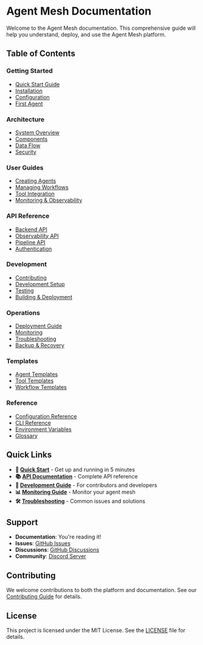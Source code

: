 # Agent Mesh Documentation

Welcome to the Agent Mesh documentation. This comprehensive guide will help you understand, deploy, and use the Agent Mesh platform.

## Table of Contents

### Getting Started
- [Quick Start Guide](./quick-start.md)
- [Installation](./installation.md)
- [Configuration](./configuration.md)
- [First Agent](./first-agent.md)

### Architecture
- [System Overview](./architecture/overview.md)
- [Components](./architecture/components.md)
- [Data Flow](./architecture/data-flow.md)
- [Security](./architecture/security.md)

### User Guides
- [Creating Agents](./guides/creating-agents.md)
- [Managing Workflows](./guides/workflows.md)
- [Tool Integration](./guides/tools.md)
- [Monitoring & Observability](./guides/monitoring.md)

### API Reference
- [Backend API](./api/backend.md)
- [Observability API](./api/observability.md)
- [Pipeline API](./api/pipeline.md)
- [Authentication](./api/authentication.md)

### Development
- [Contributing](./development/contributing.md)
- [Development Setup](./development/setup.md)
- [Testing](./development/testing.md)
- [Building & Deployment](./development/deployment.md)

### Operations
- [Deployment Guide](./operations/deployment.md)
- [Monitoring](./operations/monitoring.md)
- [Troubleshooting](./operations/troubleshooting.md)
- [Backup & Recovery](./operations/backup-recovery.md)

### Templates
- [Agent Templates](./templates/agents.md)
- [Tool Templates](./templates/tools.md)
- [Workflow Templates](./templates/workflows.md)

### Reference
- [Configuration Reference](./reference/configuration.md)
- [CLI Reference](./reference/cli.md)
- [Environment Variables](./reference/environment.md)
- [Glossary](./reference/glossary.md)

## Quick Links

- **🚀 [Quick Start](./quick-start.md)** - Get up and running in 5 minutes
- **📚 [API Documentation](./api/)** - Complete API reference
- **🔧 [Development Guide](./development/)** - For contributors and developers
- **📊 [Monitoring Guide](./guides/monitoring.md)** - Monitor your agent mesh
- **🛠️ [Troubleshooting](./operations/troubleshooting.md)** - Common issues and solutions

## Support

- **Documentation**: You're reading it!
- **Issues**: [GitHub Issues](https://github.com/agent-mesh/agent-mesh/issues)
- **Discussions**: [GitHub Discussions](https://github.com/agent-mesh/agent-mesh/discussions)
- **Community**: [Discord Server](https://discord.gg/agent-mesh)

## Contributing

We welcome contributions to both the platform and documentation. See our [Contributing Guide](./development/contributing.md) for details.

## License

This project is licensed under the MIT License. See the [LICENSE](../LICENSE) file for details.
